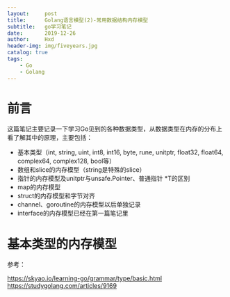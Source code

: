 ```yaml
---
layout:     post
title:      Golang语言模型(2)-常用数据结构内存模型
subtitle:   go学习笔记
date:       2019-12-26
author:     Hxd
header-img: img/fiveyears.jpg
catalog: true
tags: 
    - Go
    - Golang
---
```


# 前言

这篇笔记主要记录一下学习Go见到的各种数据类型，从数据类型在内存的分布上看了解其中的原理，主要包括：

- 基本类型（int, string, uint, int8, int16, byte, rune, unitptr, float32, float64, complex64, complex128, bool等）
- 数组和slice的内存模型（string是特殊的slice）
- 指针的内存模型及unitptr与unsafe.Pointer、普通指针 *T的区别
- map的内存模型
- struct的内存模型和字节对齐
- channel、goroutine的内存模型以后单独记录
- interface的内存模型已经在第一篇笔记里

# 基本类型的内存模型




参考：

https://skyao.io/learning-go/grammar/type/basic.html
https://studygolang.com/articles/9169



